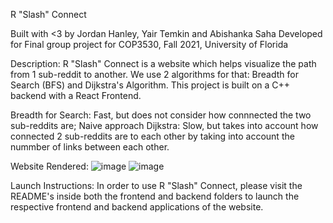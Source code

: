 R "Slash" Connect

Built with <3 by Jordan Hanley, Yair Temkin and Abishanka Saha
Developed for Final group project for COP3530, Fall 2021, University of Florida

Description: R "Slash" Connect is a website which helps visualize the path from 1 sub-reddit to another. We use 2 algorithms for that: Breadth for Search (BFS) 
and Dijkstra's Algorithm. This project is built on a C++ backend with a React Frontend.

Breadth for Search: Fast, but does not consider how connnected the two sub-reddits are; Naive approach
Dijkstra: Slow, but takes into account how connected 2 sub-reddits are to each other by taking into account the nummber of links between each other.

Website Rendered:
![image](https://user-images.githubusercontent.com/57771060/145512043-f748ee72-803a-44c0-a0e7-3dd8a5060bef.png)
![image](https://user-images.githubusercontent.com/57771060/145512024-8ed3ddd5-47a5-42ec-b849-134a4769a882.png)


Launch Instructions:
In order to use R "Slash" Connect, please visit the README's inside both the frontend and backend folders to launch the respective frontend and backend applications of the website.
